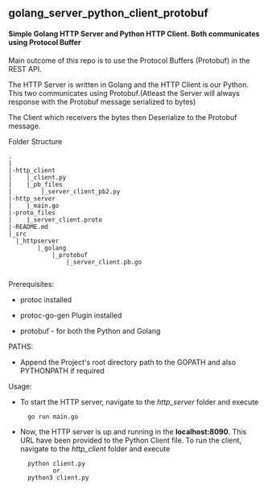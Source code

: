 ## golang_server_python_client_protobuf

#### Simple Golang HTTP Server and Python HTTP Client. Both communicates using Protocol Buffer

Main outcome of this repo is to use the Protocol Buffers (Protobuf) in the REST API.

The HTTP Server is written in Golang and the HTTP Client is our Python. This two communicates using Protobuf.(Atleast the Server will always response with the Protobuf message serialized to bytes)

The Client which receivers the bytes then Deserialize to the Protobuf message.

Folder Structure

```
.
|
|-http_client
|    |_client.py
|    |_pb_files
|        |_server_client_pb2.py
|-http_server
|    |_main.go
|-proto_files  
|    |_server_client.proto
|-README.md  
|_src
  |_httpserver
        |_golang
            |_protobuf
                |_server_client.pb.go
                
```

Prerequisites:

  - protoc installed
  
  - protoc-go-gen Plugin installed

  - protobuf - for both the Python and Golang


PATHS:
  
  - Append the Project's root directory path to the GOPATH and also PYTHONPATH if required


Usage:

  - To start the HTTP server, navigate to the _http_server_ folder and execute

    ```
      go run main.go
    ```
    
  - Now, the HTTP server is up and running in the **localhost:8090**. This URL have been provided to the Python Client file. To run the client, navigate to the _http_client_ folder and execute

    ```
      python client.py
             or
      python3 client.py
    ```
    
    
    